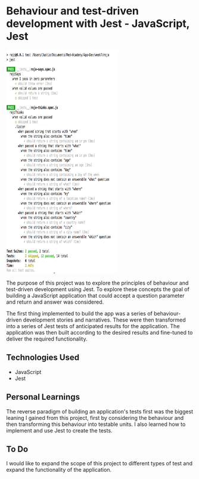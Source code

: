# Behaviour and test-driven development with Jest - JavaScript, Jest

<img src="screen-shot.png" height="600px" width="300px">

The purpose of this project was to explore the principles of behaviour and test-driven development using Jest. To explore these concepts 
the goal of building a JavaScript application that could accept a question parameter and return and answer was considered.

The first thing implemented to build the app was a series of behaviour-driven development stories and narratives.  These were then 
transformed into a series of Jest tests of anticipated results for the application.  The application was then built according to the 
desired results and fine-tuned to deliver the required functionality.

## Technologies Used

- JavaScript
- Jest

## Personal Learnings

The reverse paradigm of building an application's tests first was the biggest leaning I gained from this project, first by considering 
the behaviour and then transforming this behaviour into testable units. I also learned how to implement and use Jest to create the tests.

## To Do

I would like to expand the scope of this project to different types of test and expand the functionality of the application.